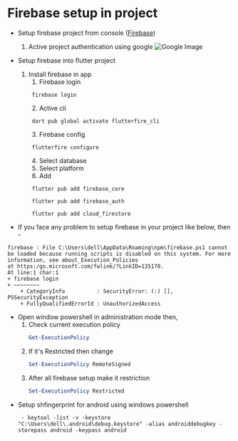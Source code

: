 # Firebase setup in project

- Setup firebase project from
  console ([Firebase](https://firebase.google.com/?gad_source=1&gclid=Cj0KCQiAnfmsBhDfARIsAM7MKi2dd6gEoZruJD8zCmwAo2BnN5AB8XpPMO_bMXppcbnii3QkVMxRn_waAvysEALw_wcB&gclsrc=aw.ds))
    1. Active project authentication using google
       ![Google Image](https://play-lh.googleusercontent.com/1-hPxafOxdYpYZEOKzNIkSP43HXCNftVJVttoo4ucl7rsMASXW3Xr6GlXURCubE1tA=w3840-h2160-rw)

- Setup firebase into flutter project

    1. Install firebase in app
        1. Firebase login
        ```Terminal
         firebase login
        ```
        2. Active cli
        ```Terminal
         dart pub global activate flutterfire_cli
        ```
        3. Firebase config
        ```Terminal
         flutterfire configure
        ```
        4. Select database
        5. Select platform
        6. Add
         ```Terminal
          flutter pub add firebase_core
         ```
         ```Terminal
          flutter pub add firebase_auth
         ```
         ```Terminal
          flutter pub add cloud_firestore
         ```

- If you face any problem to setup firebase in your project like below, then -

```Terminal
firebase : File C:\Users\dell\AppData\Roaming\npm\firebase.ps1 cannot be loaded because running scripts is disabled on this system. For more information, see about_Execution_Policies 
at https:/go.microsoft.com/fwlink/?LinkID=135170.
At line:1 char:1                                 
+ firebase login                                 
+ ~~~~~~~~                                       
    + CategoryInfo          : SecurityError: (:) [], PSSecurityException
    + FullyQualifiedErrorId : UnauthorizedAccess
```

- Open window powershell in administration mode then,
    1. Check current execution policy
        ```Powershell
       Get-ExecutionPolicy
       ```
    2. If it's Restricted then change
        ```Powershell
       Set-ExecutionPolicy RemoteSigned
       ```
    3. After all firebase setup make it restriction
        ```Powershell
       Set-ExecutionPolicy Restricted
       ```
- Setup shfingerprint for android using windows powershell
   ```Terminal
    - keytool -list -v -keystore "C:\Users\dell\.android\debug.keystore" -alias androiddebugkey -storepass android -keypass android
   ```
  
